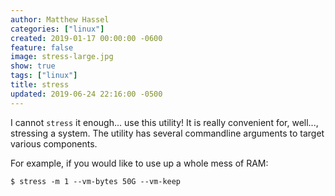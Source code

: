```yaml
---
author: Matthew Hassel
categories: ["linux"]
created: 2019-01-17 00:00:00 -0600
feature: false
image: stress-large.jpg
show: true
tags: ["linux"]
title: stress
updated: 2019-06-24 22:16:00 -0500
---
```

I cannot `stress` it enough... use this utility! It is really convenient for, well..., stressing a system. The utility
has several commandline arguments to target various components.

For example, if you would like to use up a whole mess of RAM:

```shell
$ stress -m 1 --vm-bytes 50G --vm-keep
```
<!--more-->
